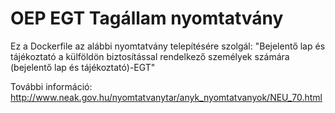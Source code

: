 # OEP EGT Tagállam nyomtatvány

Ez a Dockerfile az alábbi nyomtatvány telepítésére szolgál:
"Bejelentő lap és tájékoztató a külföldön biztosítással rendelkező személyek számára (bejelentő lap és tájékoztató)-EGT"

További információ: http://www.neak.gov.hu/nyomtatvanytar/anyk_nyomtatvanyok/NEU_70.html
